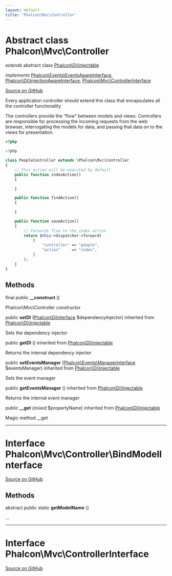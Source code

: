 ```yaml
---
layout: default
title: 'Phalcon\Mvc\Controller'
---
```

# Abstract class **Phalcon\Mvc\Controller**

*extends* abstract class [Phalcon\Di\Injectable](Phalcon_Di.md)

*implements* [Phalcon\Events\EventsAwareInterface](Phalcon_Events.md), [Phalcon\Di\InjectionAwareInterface](Phalcon_Di.md), [Phalcon\Mvc\ControllerInterface](Phalcon_Mvc_Controller.md)

<a href="https://github.com/phalcon/cphalcon/tree/v3.4.0/phalcon/mvc/controller.zep" class="btn btn-default btn-sm">Source on GitHub</a>

Every application controller should extend this class that encapsulates all the controller functionality

The controllers provide the “flow” between models and views. Controllers are responsible
for processing the incoming requests from the web browser, interrogating the models for data,
and passing that data on to the views for presentation.

```php
<?php

<?php

class PeopleController extends \Phalcon\Mvc\Controller
{
    // This action will be executed by default
    public function indexAction()
    {

    }

    public function findAction()
    {

    }

    public function saveAction()
    {
        // Forwards flow to the index action
        return $this->dispatcher->forward(
            [
                "controller" => "people",
                "action"     => "index",
            ]
        );
    }
}

```


## Methods
final public  **__construct** ()

Phalcon\Mvc\Controller constructor



public  **setDI** ([Phalcon\DiInterface](Phalcon_Di.md) $dependencyInjector) inherited from [Phalcon\Di\Injectable](Phalcon_Di.md)

Sets the dependency injector



public  **getDI** () inherited from [Phalcon\Di\Injectable](Phalcon_Di.md)

Returns the internal dependency injector



public  **setEventsManager** ([Phalcon\Events\ManagerInterface](Phalcon_Events.md) $eventsManager) inherited from [Phalcon\Di\Injectable](Phalcon_Di.md)

Sets the event manager



public  **getEventsManager** () inherited from [Phalcon\Di\Injectable](Phalcon_Di.md)

Returns the internal event manager



public  **__get** (*mixed* $propertyName) inherited from [Phalcon\Di\Injectable](Phalcon_Di.md)

Magic method __get




<hr>

# Interface **Phalcon\Mvc\Controller\BindModelInterface**

<a href="https://github.com/phalcon/cphalcon/tree/v3.4.0/phalcon/mvc/controller/bindmodelinterface.zep" class="btn btn-default btn-sm">Source on GitHub</a>

## Methods
abstract public static  **getModelName** ()

...



<hr>

# Interface **Phalcon\Mvc\ControllerInterface**

<a href="https://github.com/phalcon/cphalcon/tree/v3.4.0/phalcon/mvc/controllerinterface.zep" class="btn btn-default btn-sm">Source on GitHub</a>

